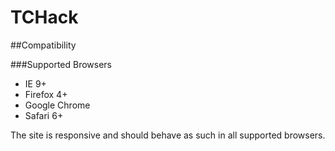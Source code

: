 # TCHack

##Compatibility

###Supported Browsers

* IE 9+
* Firefox 4+
* Google Chrome
* Safari 6+

The site is responsive and should behave as such in all supported browsers.